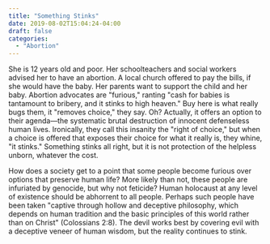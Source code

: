```yaml
---
title: "Something Stinks"
date: 2019-08-02T15:04:24-04:00
draft: false
categories:
  - "Abortion"
---
```


She is 12 years old and poor. Her schoolteachers and social workers advised her to have an abortion. A local church offered to pay the bills, if she would have the baby. Her parents want to support the child and her baby. Abortion advocates are "furious," ranting "cash for babies is tantamount to bribery, and it stinks to high heaven." Buy here is what really bugs them, it "removes choice," they say. Oh? Actually, it offers an option to their agenda—the systematic brutal destruction of innocent defenseless human lives. Ironically, they call this insanity the "right of choice," but when a choice is offered that exposes their choice for what it really is, they whine, "it stinks." Something stinks all right, but it is not protection of the helpless unborn, whatever the cost.

How does a society get to a point that some people become furious over options that preserve human life? More likely than not, these people are infuriated by genocide, but why not feticide? Human holocaust at any level of existence should be abhorrent to all people. Perhaps such people have been taken "captive through hollow and deceptive philosophy, which depends on human tradition and the basic principles of this world rather than on Christ" (Colossians 2:8). The devil works best by covering evil with a deceptive veneer of human wisdom, but the reality continues to stink.
